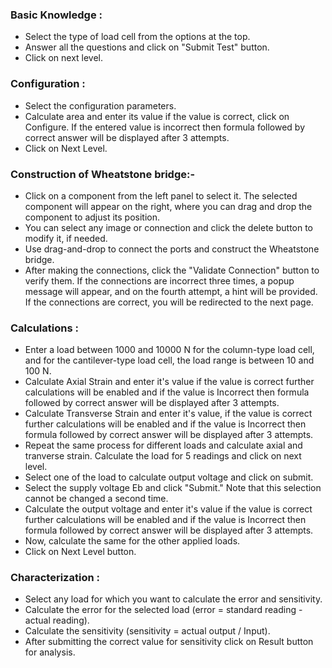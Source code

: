 
### Basic Knowledge :
- Select the type of load cell from the options at the top. 
- Answer all the questions and click on "Submit Test" button.
- Click on next level.

### Configuration :
- Select the configuration parameters.
- Calculate area and enter its value if the value is correct, click on Configure. If the entered value is incorrect then formula followed by correct answer will be displayed after 3 attempts. 
- Click on Next Level.

### Construction of Wheatstone bridge:-
- Click on a component from the left panel to select it. The selected component will appear on the right, where you can drag and drop the component to adjust its position.
- You can select any image or connection and click the delete button to modify it, if needed.
- Use drag-and-drop to connect the ports and construct the Wheatstone bridge.
- After making the connections, click the "Validate Connection" button to verify them. If the connections are incorrect three times, a popup message will appear, and on the fourth attempt, a hint will be provided. If the connections are correct, you will be redirected to the next page. 

### Calculations : 
- Enter a load between 1000 and 10000 N for the column-type load cell, and for the cantilever-type load cell, the load range is between 10 and 100 N.
- Calculate Axial Strain and enter it's value if the value is correct further calculations will be enabled and if the value is Incorrect then formula followed by correct answer will be displayed after 3 attempts.
- Calculate Transverse Strain and enter it's value, if the value is correct further calculations will be enabled and if the value is Incorrect then formula followed by correct answer will be displayed after 3 attempts.
- Repeat the same process for different loads and calculate axial and tranverse strain. Calculate the load for 5 readings and click on next level.
- Select one of the load to calculate output voltage and click on submit. 
- Select the supply voltage Eb and click "Submit." Note that this selection cannot be changed a second time.
- Calculate the output voltage and enter it's value if the value is correct further calculations will be enabled and if the value is Incorrect then formula followed by correct answer will be displayed after 3 attempts.
- Now, calculate the same for the other applied loads.
- Click on Next Level button.

### Characterization :
- Select any load for which you want to calculate the error and sensitivity.
- Calculate the error for the selected load (error = standard reading - actual reading).
- Calculate the sensitivity (sensitivity = actual output / Input).
- After submitting the correct value for sensitivity click on Result button for analysis. 